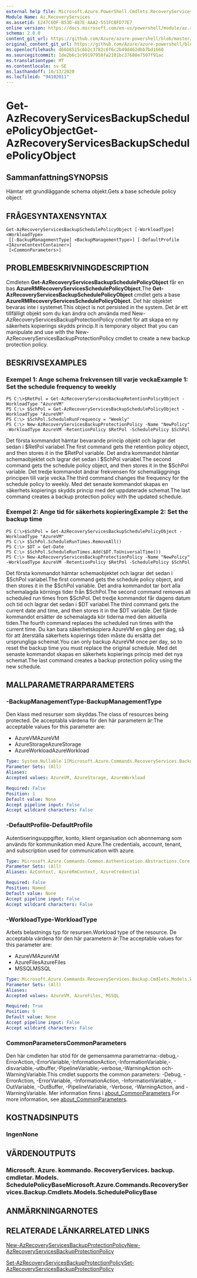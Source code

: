 ```yaml
---
external help file: Microsoft.Azure.PowerShell.Cmdlets.RecoveryServices.Backup.dll-Help.xml
Module Name: Az.RecoveryServices
ms.assetid: E247C6DF-B53D-487E-AAA2-551FCBFD77E7
online version: https://docs.microsoft.com/en-us/powershell/module/az.recoveryservices/get-azrecoveryservicesbackupschedulepolicyobject
schema: 2.0.0
content_git_url: https://github.com/Azure/azure-powershell/blob/master/src/RecoveryServices/RecoveryServices/help/Get-AzRecoveryServicesBackupSchedulePolicyObject.md
original_content_git_url: https://github.com/Azure/azure-powershell/blob/master/src/RecoveryServices/RecoveryServices/help/Get-AzRecoveryServicesBackupSchedulePolicyObject.md
ms.openlocfilehash: d66b8515c6b2c3782c6f6c2b49d462dbb7bd1660
ms.sourcegitcommit: 1de2b6c3c99197958fa2101bc37680e7507f91ac
ms.translationtype: MT
ms.contentlocale: sv-SE
ms.lasthandoff: 10/13/2020
ms.locfileid: "94102011"
---
```

# <span data-ttu-id="fdeff-101">Get-AzRecoveryServicesBackupSchedulePolicyObject</span><span class="sxs-lookup"><span data-stu-id="fdeff-101">Get-AzRecoveryServicesBackupSchedulePolicyObject</span></span>

## <span data-ttu-id="fdeff-102">Sammanfattning</span><span class="sxs-lookup"><span data-stu-id="fdeff-102">SYNOPSIS</span></span>
<span data-ttu-id="fdeff-103">Hämtar ett grundläggande schema objekt.</span><span class="sxs-lookup"><span data-stu-id="fdeff-103">Gets a base schedule policy object.</span></span>

## <span data-ttu-id="fdeff-104">FRÅGESYNTAXEN</span><span class="sxs-lookup"><span data-stu-id="fdeff-104">SYNTAX</span></span>

```
Get-AzRecoveryServicesBackupSchedulePolicyObject [-WorkloadType] <WorkloadType>
 [[-BackupManagementType] <BackupManagementType>] [-DefaultProfile <IAzureContextContainer>]
 [<CommonParameters>]
```

## <span data-ttu-id="fdeff-105">PROBLEMBESKRIVNING</span><span class="sxs-lookup"><span data-stu-id="fdeff-105">DESCRIPTION</span></span>
<span data-ttu-id="fdeff-106">Cmdleten **Get-AzRecoveryServicesBackupSchedulePolicyObject** får en bas **AzureRMRecoveryServicesSchedulePolicyObject**.</span><span class="sxs-lookup"><span data-stu-id="fdeff-106">The **Get-AzRecoveryServicesBackupSchedulePolicyObject** cmdlet gets a base **AzureRMRecoveryServicesSchedulePolicyObject**.</span></span>
<span data-ttu-id="fdeff-107">Det här objektet bevaras inte i systemet.</span><span class="sxs-lookup"><span data-stu-id="fdeff-107">This object is not persisted in the system.</span></span>
<span data-ttu-id="fdeff-108">Det är ett tillfälligt objekt som du kan ändra och använda med New-AzRecoveryServicesBackupProtectionPolicy cmdlet för att skapa en ny säkerhets kopierings skydds princip.</span><span class="sxs-lookup"><span data-stu-id="fdeff-108">It is temporary object that you can manipulate and use with the New-AzRecoveryServicesBackupProtectionPolicy cmdlet to create a new backup protection policy.</span></span>

## <span data-ttu-id="fdeff-109">BESKRIVS</span><span class="sxs-lookup"><span data-stu-id="fdeff-109">EXAMPLES</span></span>

### <span data-ttu-id="fdeff-110">Exempel 1: Ange schema frekvensen till varje vecka</span><span class="sxs-lookup"><span data-stu-id="fdeff-110">Example 1: Set the schedule frequency to weekly</span></span>
```
PS C:\>$RetPol = Get-AzRecoveryServicesBackupRetentionPolicyObject -WorkloadType "AzureVM" 
PS C:\> $SchPol = Get-AzRecoveryServicesBackupSchedulePolicyObject -WorkloadType "AzureVM" 
PS C:\> $SchPol.ScheduleRunFrequency = "Weekly"
PS C:\> New-AzRecoveryServicesBackupProtectionPolicy -Name "NewPolicy" -WorkloadType AzureVM -RetentionPolicy $RetPol -SchedulePolicy $SchPol
```

<span data-ttu-id="fdeff-111">Det första kommandot hämtar bevarande princip objekt och lagrar det sedan i $RetPol variabel.</span><span class="sxs-lookup"><span data-stu-id="fdeff-111">The first command gets the retention policy object, and then stores it in the $RetPol variable.</span></span>
<span data-ttu-id="fdeff-112">Det andra kommandot hämtar schemaobjektet och lagrar det sedan i $SchPol variabel.</span><span class="sxs-lookup"><span data-stu-id="fdeff-112">The second command gets the schedule policy object, and then stores it in the $SchPol variable.</span></span>
<span data-ttu-id="fdeff-113">Det tredje kommandot ändrar frekvensen för schemaläggnings principen till varje vecka.</span><span class="sxs-lookup"><span data-stu-id="fdeff-113">The third command changes the frequency for the schedule policy to weekly.</span></span>
<span data-ttu-id="fdeff-114">Med det senaste kommandot skapas en säkerhets kopierings skydds princip med det uppdaterade schemat.</span><span class="sxs-lookup"><span data-stu-id="fdeff-114">The last command creates a backup protection policy with the updated schedule.</span></span>

### <span data-ttu-id="fdeff-115">Exempel 2: Ange tid för säkerhets kopiering</span><span class="sxs-lookup"><span data-stu-id="fdeff-115">Example 2: Set the backup time</span></span>
```
PS C:\>$SchPol = Get-AzRecoveryServicesBackupSchedulePolicyObject -WorkloadType "AzureVM" 
PS C:\> $SchPol.ScheduleRunTimes.RemoveAll()
PS C:\> $DT = Get-Date
PS C:\> $SchPol.ScheduleRunTimes.Add($DT.ToUniversalTime())
PS C:\> New-AzRecoveryServicesBackupProtectionPolicy -Name "NewPolicy" -WorkloadType AzureVM -RetentionPolicy $RetPol -SchedulePolicy $SchPol
```

<span data-ttu-id="fdeff-116">Det första kommandot hämtar schemaobjektet och lagrar det sedan i $SchPol variabel.</span><span class="sxs-lookup"><span data-stu-id="fdeff-116">The first command gets the schedule policy object, and then stores it in the $SchPol variable.</span></span>
<span data-ttu-id="fdeff-117">Det andra kommandot tar bort alla schemalagda körnings tider från $SchPol.</span><span class="sxs-lookup"><span data-stu-id="fdeff-117">The second command removes all scheduled run times from $SchPol.</span></span>
<span data-ttu-id="fdeff-118">Det tredje kommandot får dagens datum och tid och lagrar det sedan i $DT variabel.</span><span class="sxs-lookup"><span data-stu-id="fdeff-118">The third command gets the current date and time, and then stores it in the $DT variable.</span></span>
<span data-ttu-id="fdeff-119">Det fjärde kommandot ersätter de schemalagda kör tiderna med den aktuella tiden.</span><span class="sxs-lookup"><span data-stu-id="fdeff-119">The fourth command replaces the scheduled run times with the current time.</span></span>
<span data-ttu-id="fdeff-120">Du kan bara säkerhetskopiera AzureVM en gång per dag, så för att återställa säkerhets kopierings tiden måste du ersätta det ursprungliga schemat.</span><span class="sxs-lookup"><span data-stu-id="fdeff-120">You can only backup AzureVM once per day, so to reset the backup time you must replace the original schedule.</span></span>
<span data-ttu-id="fdeff-121">Med det senaste kommandot skapas en säkerhets kopierings princip med det nya schemat.</span><span class="sxs-lookup"><span data-stu-id="fdeff-121">The last command creates a backup protection policy using the new schedule.</span></span>

## <span data-ttu-id="fdeff-122">MALLPARAMETRAR</span><span class="sxs-lookup"><span data-stu-id="fdeff-122">PARAMETERS</span></span>

### <span data-ttu-id="fdeff-123">-BackupManagementType</span><span class="sxs-lookup"><span data-stu-id="fdeff-123">-BackupManagementType</span></span>
<span data-ttu-id="fdeff-124">Den klass med resurser som skyddas.</span><span class="sxs-lookup"><span data-stu-id="fdeff-124">The class of resources being protected.</span></span> <span data-ttu-id="fdeff-125">De acceptabla värdena för den här parametern är:</span><span class="sxs-lookup"><span data-stu-id="fdeff-125">The acceptable values for this parameter are:</span></span>
- <span data-ttu-id="fdeff-126">AzureVM</span><span class="sxs-lookup"><span data-stu-id="fdeff-126">AzureVM</span></span> 
- <span data-ttu-id="fdeff-127">AzureStorage</span><span class="sxs-lookup"><span data-stu-id="fdeff-127">AzureStorage</span></span>
- <span data-ttu-id="fdeff-128">AzureWorkload</span><span class="sxs-lookup"><span data-stu-id="fdeff-128">AzureWorkload</span></span>

```yaml
Type: System.Nullable`1[Microsoft.Azure.Commands.RecoveryServices.Backup.Cmdlets.Models.BackupManagementType]
Parameter Sets: (All)
Aliases:
Accepted values: AzureVM, AzureStorage, AzureWorkload

Required: False
Position: 1
Default value: None
Accept pipeline input: False
Accept wildcard characters: False
```

### <span data-ttu-id="fdeff-129">-DefaultProfile</span><span class="sxs-lookup"><span data-stu-id="fdeff-129">-DefaultProfile</span></span>
<span data-ttu-id="fdeff-130">Autentiseringsuppgifter, konto, klient organisation och abonnemang som används för kommunikation med Azure.</span><span class="sxs-lookup"><span data-stu-id="fdeff-130">The credentials, account, tenant, and subscription used for communication with azure.</span></span>

```yaml
Type: Microsoft.Azure.Commands.Common.Authentication.Abstractions.Core.IAzureContextContainer
Parameter Sets: (All)
Aliases: AzContext, AzureRmContext, AzureCredential

Required: False
Position: Named
Default value: None
Accept pipeline input: False
Accept wildcard characters: False
```

### <span data-ttu-id="fdeff-131">-WorkloadType</span><span class="sxs-lookup"><span data-stu-id="fdeff-131">-WorkloadType</span></span>
<span data-ttu-id="fdeff-132">Arbets belastnings typ för resursen.</span><span class="sxs-lookup"><span data-stu-id="fdeff-132">Workload type of the resource.</span></span> <span data-ttu-id="fdeff-133">De acceptabla värdena för den här parametern är:</span><span class="sxs-lookup"><span data-stu-id="fdeff-133">The acceptable values for this parameter are:</span></span>
- <span data-ttu-id="fdeff-134">AzureVM</span><span class="sxs-lookup"><span data-stu-id="fdeff-134">AzureVM</span></span> 
- <span data-ttu-id="fdeff-135">AzureFiles</span><span class="sxs-lookup"><span data-stu-id="fdeff-135">AzureFiles</span></span>
- <span data-ttu-id="fdeff-136">MSSQL</span><span class="sxs-lookup"><span data-stu-id="fdeff-136">MSSQL</span></span>


```yaml
Type: Microsoft.Azure.Commands.RecoveryServices.Backup.Cmdlets.Models.WorkloadType
Parameter Sets: (All)
Aliases:
Accepted values: AzureVM, AzureFiles, MSSQL

Required: True
Position: 0
Default value: None
Accept pipeline input: False
Accept wildcard characters: False
```

### <span data-ttu-id="fdeff-137">CommonParameters</span><span class="sxs-lookup"><span data-stu-id="fdeff-137">CommonParameters</span></span>
<span data-ttu-id="fdeff-138">Den här cmdleten har stöd för de gemensamma parametrarna:-debug,-ErrorAction,-ErrorVariable,-InformationAction,-InformationVariable,-disvariable,-utbuffer,-PipelineVariable,-verbose,-WarningAction och-WarningVariable.</span><span class="sxs-lookup"><span data-stu-id="fdeff-138">This cmdlet supports the common parameters: -Debug, -ErrorAction, -ErrorVariable, -InformationAction, -InformationVariable, -OutVariable, -OutBuffer, -PipelineVariable, -Verbose, -WarningAction, and -WarningVariable.</span></span> <span data-ttu-id="fdeff-139">Mer information finns i [about_CommonParameters](http://go.microsoft.com/fwlink/?LinkID=113216).</span><span class="sxs-lookup"><span data-stu-id="fdeff-139">For more information, see [about_CommonParameters](http://go.microsoft.com/fwlink/?LinkID=113216).</span></span>

## <span data-ttu-id="fdeff-140">KOSTNADS</span><span class="sxs-lookup"><span data-stu-id="fdeff-140">INPUTS</span></span>

### <span data-ttu-id="fdeff-141">Ingen</span><span class="sxs-lookup"><span data-stu-id="fdeff-141">None</span></span>

## <span data-ttu-id="fdeff-142">VÄRDEN</span><span class="sxs-lookup"><span data-stu-id="fdeff-142">OUTPUTS</span></span>

### <span data-ttu-id="fdeff-143">Microsoft. Azure. kommando. RecoveryServices. backup. cmdletar. Models. SchedulePolicyBase</span><span class="sxs-lookup"><span data-stu-id="fdeff-143">Microsoft.Azure.Commands.RecoveryServices.Backup.Cmdlets.Models.SchedulePolicyBase</span></span>

## <span data-ttu-id="fdeff-144">ANMÄRKNINGAR</span><span class="sxs-lookup"><span data-stu-id="fdeff-144">NOTES</span></span>

## <span data-ttu-id="fdeff-145">RELATERADE LÄNKAR</span><span class="sxs-lookup"><span data-stu-id="fdeff-145">RELATED LINKS</span></span>

[<span data-ttu-id="fdeff-146">New-AzRecoveryServicesBackupProtectionPolicy</span><span class="sxs-lookup"><span data-stu-id="fdeff-146">New-AzRecoveryServicesBackupProtectionPolicy</span></span>](./New-AzRecoveryServicesBackupProtectionPolicy.md)

[<span data-ttu-id="fdeff-147">Set-AzRecoveryServicesBackupProtectionPolicy</span><span class="sxs-lookup"><span data-stu-id="fdeff-147">Set-AzRecoveryServicesBackupProtectionPolicy</span></span>](./Set-AzRecoveryServicesBackupProtectionPolicy.md)


